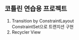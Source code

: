 ## 코틀린 연습용 프로젝트 ##

1. Transition by ConstraintLayout <br>
  ConstraintSet으로 트랜지션 구현
2. Recycler View

